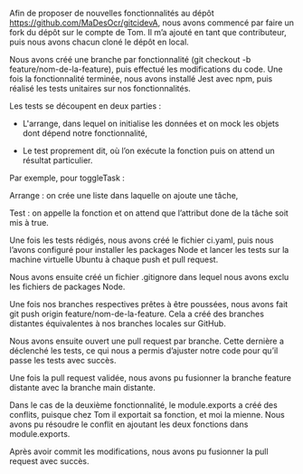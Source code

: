 Afin de proposer de nouvelles fonctionnalités au dépôt https://github.com/MaDesOcr/gitcidevA, nous avons commencé par faire un fork du dépôt sur le compte de Tom.
Il m’a ajouté en tant que contributeur, puis nous avons chacun cloné le dépôt en local.

Nous avons créé une branche par fonctionnalité (git checkout -b feature/nom-de-la-feature), puis effectué les modifications du code. Une fois la fonctionnalité terminée, nous avons installé Jest avec npm, puis réalisé les tests unitaires sur nos fonctionnalités.

Les tests se découpent en deux parties :

- L'arrange, dans lequel on initialise les données et on mock les objets dont dépend notre fonctionnalité,

- Le test proprement dit, où l’on exécute la fonction puis on attend un résultat particulier.

Par exemple, pour toggleTask :

Arrange : on crée une liste dans laquelle on ajoute une tâche,

Test : on appelle la fonction et on attend que l’attribut done de la tâche soit mis à true.

Une fois les tests rédigés, nous avons créé le fichier ci.yaml, puis nous l’avons configuré pour installer les packages Node et lancer les tests sur la machine virtuelle Ubuntu à chaque push et pull request.

Nous avons ensuite créé un fichier .gitignore dans lequel nous avons exclu les fichiers de packages Node.

Une fois nos branches respectives prêtes à être poussées, nous avons fait git push origin feature/nom-de-la-feature. Cela a créé des branches distantes équivalentes à nos branches locales sur GitHub.

Nous avons ensuite ouvert une pull request par branche. Cette dernière a déclenché les tests, ce qui nous a permis d’ajuster notre code pour qu’il passe les tests avec succès.

Une fois la pull request validée, nous avons pu fusionner la branche feature distante avec la branche main distante.

Dans le cas de la deuxième fonctionnalité, le module.exports a créé des conflits, puisque chez Tom il exportait sa fonction, et moi la mienne. Nous avons pu résoudre le conflit en ajoutant les deux fonctions dans module.exports.

Après avoir commit les modifications, nous avons pu fusionner la pull request avec succès.